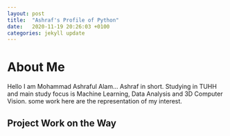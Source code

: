 ```yaml
---
layout: post
title:  "Ashraf's Profile of Python"
date:   2020-11-19 20:26:03 +0100
categories: jekyll update
---
```

# About Me
Hello I am Mohammad Ashraful Alam... 
Ashraf in short. 
Studying in TUHH and main study focus is Machine Learning, Data Analysis and 3D Computer Vision.
some work here are the representation of my interest.

## Project Work on the Way




